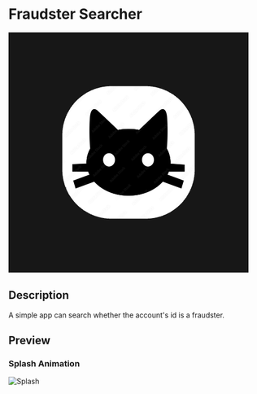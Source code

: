 # Fraudster Searcher

![Logo](assets/images/logo.png)

## Description

A simple app can search whether the account's id is a fraudster.

## Preview

### Splash Animation

![Splash](https://youtube.com/shorts/tMOayjJjhhk?feature=share)
